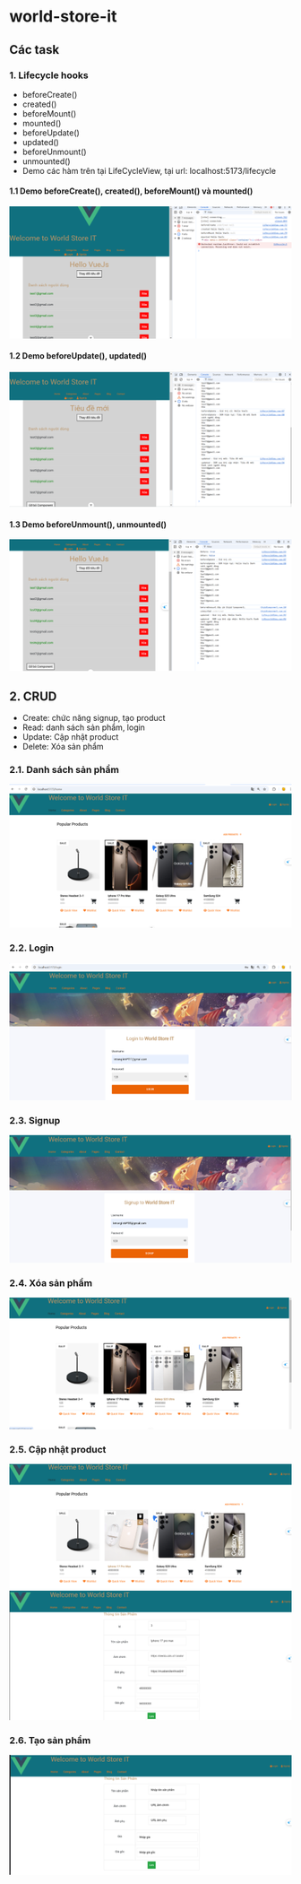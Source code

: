 
# world-store-it

## Các task
### 1. Lifecycle hooks
- beforeCreate()
- created()
- beforeMount()
- mounted()
- beforeUpdate()
- updated()
- beforeUnmount()
- unmounted()
- Demo các hàm trên tại LifeCycleView, tại url: localhost:5173/lifecycle
#### 1.1 Demo beforeCreate(), created(), beforeMount() và mounted()
![img.png](img.png)
#### 1.2 Demo beforeUpdate(), updated()
![img_1.png](img_1.png)
#### 1.3 Demo beforeUnmount(), unmounted()
![img_2.png](img_2.png)
## 2. CRUD
- Create: chức năng signup, tạo product
- Read: danh sách sản phẩm, login
- Update: Cập nhật product
- Delete: Xóa sản phẩm
### 2.1. Danh sách sản phẩm
![img_3.png](img_3.png)
### 2.2. Login
![img_4.png](img_4.png)
### 2.3. Signup
![img_5.png](img_5.png)
### 2.4. Xóa sản phẩm
![img_6.png](img_6.png)
### 2.5. Cập nhật product
![img_7.png](img_7.png)
![img_9.png](img_9.png)
### 2.6. Tạo sản phẩm
![img_8.png](img_8.png)
